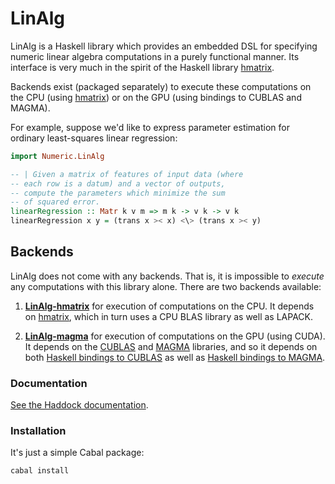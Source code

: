 LinAlg
======

LinAlg is a Haskell library which provides an embedded DSL for
specifying numeric linear algebra computations in a purely
functional manner. Its interface is very much in the spirit of the Haskell
library
[hmatrix](http://hackage.haskell.org/package/hmatrix).

Backends exist (packaged separately) to execute these computations on the
CPU (using [hmatrix](http://hackage.haskell.org/package/hmatrix)) or on
the GPU (using bindings to CUBLAS and MAGMA).

For example, suppose we'd like to express parameter estimation
for ordinary least-squares linear regression:

```Haskell
import Numeric.LinAlg

-- | Given a matrix of features of input data (where
-- each row is a datum) and a vector of outputs,
-- compute the parameters which minimize the sum
-- of squared error.
linearRegression :: Matr k v m => m k -> v k -> v k
linearRegression x y = (trans x >< x) <\> (trans x >< y)
```

Backends
--------

LinAlg does not come with any backends. That is, it is
impossible to *execute* any computations with this library
alone. There are two backends available:

1. **[LinAlg-hmatrix](https://github.com/bmsherman/LinAlg-hmatrix)**
for execution of computations on the CPU. It depends on 
[hmatrix](http://hackage.haskell.org/package/hmatrix), which
in turn uses a CPU BLAS library as well as LAPACK.

2. **[LinAlg-magma](https://github.com/bmsherman/LinAlg-magma)** for
execution of computations on the GPU (using CUDA). It depends
on the 
[CUBLAS](https://developer.nvidia.com/cuBLAS) and 
[MAGMA](http://icl.cs.utk.edu/magma/) libraries, and so it depends on both
[Haskell bindings to CUBLAS](https://github.com/bmsherman/cublas)
as well as
[Haskell bindings to MAGMA](https://github.com/bmsherman/magma-gpu).

### Documentation

[See the Haddock documentation](http://bmsherman.github.io/haddock/LinAlg/index.html).

### Installation

It's just a simple Cabal package:
```shell
cabal install
```
